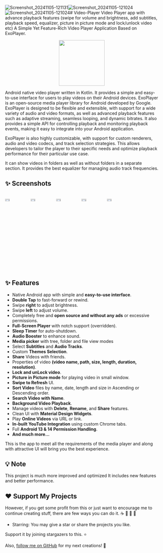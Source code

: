 ![Screenshot_20241105-121131](https://github.com/user-attachments/assets/9f747517-7951-4473-a927-c56d28499f64)![Screenshot_20241105-121024](https://github.com/user-attachments/assets/a7bac735-4f02-4ed4-ab74-156aa3162c79)![Screenshot_20241105-121024](https://github.com/user-attachments/assets/0782b55c-630e-4129-9b7b-0139e41c1107)# Video-Player
Video Player app with advance playback features (swipe for volume and brightness, add subtitles, playback speed, equalizer, picture in picture mode and lock/unlock video etc)
A Simple Yet Feature-Rich Video Player Application Based on ExoPlayer.

<div align="center">

<img src="https://i.ibb.co/RTh1c7y/video-player.png" height="150" />

</div>



Android native video player written in Kotlin. It provides a simple and easy-to-use interface for users to play videos on their Android devices.
ExoPlayer is an open-source media player library for Android developed by Google. ExoPlayer is designed to be flexible and extensible, with support for a wide variety of audio and video formats, as well as advanced playback features such as adaptive streaming, seamless looping, and dynamic bitrates. It also provides a simple API for controlling playback and monitoring playback events, making it easy to integrate into your Android application.

ExoPlayer is also highly customizable, with support for custom renderers, audio and video codecs, and track selection strategies. This allows developers to tailor the player to their specific needs and optimize playback performance for their particular use case.

It can show videos in folders as well as without folders in a separate section. It provides the best equalizer for managing audio track frequencies.

## ✨ Screenshots

<div style="width:100%; display:flex; justify-content:space-between;">

[<img src="![Screenshot_20241105-121024](https://github.com/user-attachments/assets/7806ed87-7a74-406d-8085-8258db6a0da7)" width=19% alt="Splash">](![Screenshot_20241105-121024](https://github.com/user-attachments/assets/372dd1d4-bcb8-4e23-95be-4b1adcc6bfce))
[<img src="![Screenshot_20241105-121118](https://github.com/user-attachments/assets/aff32422-7fe9-4b4d-9c49-4405fe16a840)" width=19% alt="Home">](![Screenshot_20241105-121118](https://github.com/user-attachments/assets/aff32422-7fe9-4b4d-9c49-4405fe16a840))
[<img src="![Screenshot_20241105-121123](https://github.com/user-attachments/assets/179afe47-37ac-4e70-9715-c7301dee4709)" width=19% alt="Folder">](![Screenshot_20241105-121123](https://github.com/user-attachments/assets/179afe47-37ac-4e70-9715-c7301dee4709))
[<img src="![Screenshot_20241105-121127](https://github.com/user-attachments/assets/f6924f95-ecc5-4715-a6c0-cc035dc434fa)" width=19% alt="Camera Folder">](![Screenshot_20241105-121127](https://github.com/user-attachments/assets/f6924f95-ecc5-4715-a6c0-cc035dc434fa))
[<img src="![Screenshot_20241105-121131](https://github.com/user-attachments/assets/fdf3a668-d273-442e-8832-1a76eecb31f7)" width=19% alt="Other Folder">](![Screenshot_20241105-121131](https://github.com/user-attachments/assets/fdf3a668-d273-442e-8832-1a76eecb31f7))
</div>


## ✨ Features

- Native Android app with simple and **easy-to-use interface**.
- **Double Tap** to fast-forward or rewind.
- Swipe **right** to adjust brightness.
- Swipe **left** to adjust volume.
- Completely free and **open source and without any ads** or excessive permissions.
- **Full-Screen Player** with notch support (overridden).
- **Sleep Timer** for auto-shutdown.
- **Audio Booster** to enhance sound.
- **Media picker** with tree, folder and file view modes
- Select **Subtitles** and **Audio Tracks**.
- Custom **Themes Selection**.
- **Share** Videos with friends.
- Properties of video **(video name, path, size, length, duration, resolution)**.
- **Lock and unLock video**.
- **Picture in Picture mode** for playing video in small window.
- **Swipe to Refresh** UI.
- **Sort Video** files by name, date, length and size in Ascending or Descending order.
- **Search Video with Name**.
- **Background Video Playback**.
- Manage videos with **Delete**, **Rename**, and **Share** features.
- Clean UI with **Material Design Widgets**.
- Play **Online Videos** via URL or link.
- **In-built YouTube Integration** using custom Chrome tabs.
- Full **Android 13 & 14 Permission Handling**.
- **And much more...**

This is the app to meet all the requirements of the media player and along with attractive UI will bring you the best experience.

## 💡 Note

This project is much more improved and optimized It includes new features and better performance.

## :heart: Support My Projects 
However, if you get some profit from this or just want to encourage me to continue creating stuff, there are few ways you can do it. :coffee: :hamburger: :fries: :apple:

* Starring: You may give a star or share the projects you like.

Support it by joining stargazers to this. ⭐

Also, [follow me on GitHub](https://github.com/SultanAyubi360) for my next creations! 🤩
